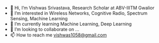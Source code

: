 - 👋 Hi, I’m Vishwas Srivastava, Research Scholar at ABV-IIITM Gwalior
- 👀 I’m interested in Wireless Networks, Cognitive Radio, Spectrum Sensing, Machine Learning
- 🌱 I’m currently learning Machine Learning, Deep Learning
- 💞️ I’m looking to collaborate on ...
- 📫 How to reach me vishwas1058@gmail.com

<!---
vishwas-sri/vishwas-sri is a ✨ special ✨ repository because its `README.md` (this file) appears on your GitHub profile.
You can click the Preview link to take a look at your changes.
--->
